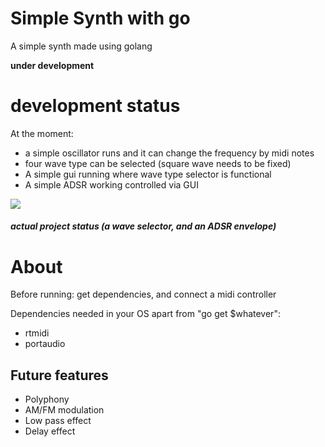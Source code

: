 # Simple Synth with go 
A simple synth made using golang 

**under development**
<html>
<body>
<h1>development status</h1>
<p>At the moment: </p>
<ul>
<li>a simple oscillator runs and it can change the frequency by midi notes</li>
<li>four wave type can be selected (square wave needs to be fixed)</li>
<li>A simple gui running where wave type selector is functional</li>
<li>A simple ADSR working controlled via GUI</li>
</ul>
<image src="synthPic.png"/>
<h5>actual project status (a wave selector, and an ADSR envelope)</h5>
<h1>About</h1>
<p>Before running: get dependencies, and connect a midi controller</p>
<p>Dependencies needed in your OS apart from "go get $whatever":</p>
<ul>
<li>rtmidi</li>
<li>portaudio</li>
</ul>
<h2>Future features</h2>
<ul>
<li>Polyphony</li>
<li>AM/FM modulation</li>
<li>Low pass effect</li>
<li>Delay effect</li>
</ul>
</body></html>
